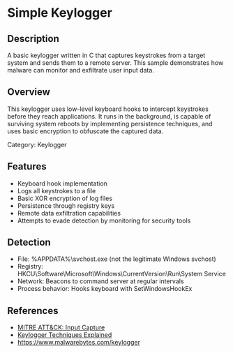 # Simple Keylogger

## Description
A basic keylogger written in C that captures keystrokes from a target system and sends them to a remote server. This sample demonstrates how malware can monitor and exfiltrate user input data.

## Overview
This keylogger uses low-level keyboard hooks to intercept keystrokes before they reach applications. It runs in the background, is capable of surviving system reboots by implementing persistence techniques, and uses basic encryption to obfuscate the captured data.

Category: Keylogger

## Features
- Keyboard hook implementation
- Logs all keystrokes to a file
- Basic XOR encryption of log files
- Persistence through registry keys
- Remote data exfiltration capabilities
- Attempts to evade detection by monitoring for security tools

## Detection
- File: %APPDATA%\svchost.exe (not the legitimate Windows svchost)
- Registry: HKCU\Software\Microsoft\Windows\CurrentVersion\Run\System Service
- Network: Beacons to command server at regular intervals
- Process behavior: Hooks keyboard with SetWindowsHookEx

## References
- [MITRE ATT&CK: Input Capture](https://attack.mitre.org/techniques/T1056/)
- [Keylogger Techniques Explained](https://resources.infosecinstitute.com/keylogger-techniques/)
- https://www.malwarebytes.com/keylogger